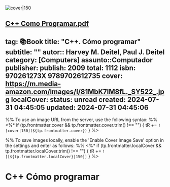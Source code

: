 
![cover|150](https://m.media-amazon.com/images/I/81MbK7IM8fL._SY522_.jpg)



[C++ Como Programar.pdf](https://npaiva-my.sharepoint.com/:b:/g/personal/12121732_aluno_newtonpaiva_br/EfUc604F56xCv2c2K_hvi0IB66iUMgEpwuuJE2mZcwHhBg?e=aj7AD4)
---
tag: 📚Book
title: "C++. Cómo programar"
subtitle: ""
autor:: Harvey M. Deitel, Paul J. Deitel
category: [Computers]
assunto::Computador
publisher: 
publish: 2009
total: 1112
isbn: 970261273X 9789702612735
cover: https://m.media-amazon.com/images/I/81MbK7IM8fL._SY522_.jpg
localCover: 
status: unread
created: 2024-07-31 04:45:05
updated: 2024-07-31 04:45:06
---

%% To use an image URL from the server, use the following syntax: %%
<%* if (tp.frontmatter.cover && tp.frontmatter.cover.trim() !== "") { tR += `![cover|150](${tp.frontmatter.cover})` } %>

%% To save images locally, enable the 'Enable Cover Image Save' option in the settings and enter as follows: %%
<%* if (tp.frontmatter.localCover && tp.frontmatter.localCover.trim() !== "") { tR += `![[${tp.frontmatter.localCover}|150]]` } %>

# C++ Cómo programar



